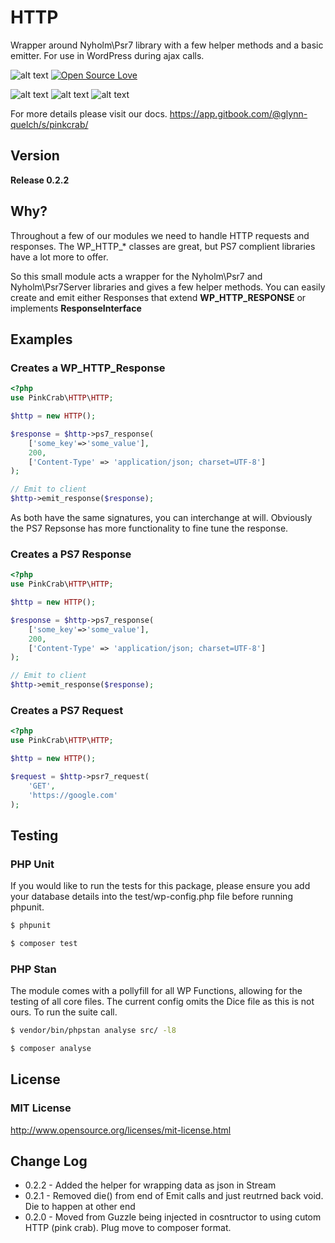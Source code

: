 # HTTP
Wrapper around Nyholm\Psr7 library with a few helper methods and a basic emitter. For use in WordPress during ajax calls.


![alt text](https://img.shields.io/badge/Current_Version-0.1.0-yellow.svg?style=flat " ") 
[![Open Source Love](https://badges.frapsoft.com/os/mit/mit.svg?v=102)](https://github.com/ellerbrock/open-source-badge/)

![alt text](https://img.shields.io/badge/PHPStan-level%208-brightgreen.svg?style=flat " ") 
![alt text](https://img.shields.io/badge/PHPUnit-PASSING-brightgreen.svg?style=flat " ") 
![alt text](https://img.shields.io/badge/PHCBF-WP_Extra-brightgreen.svg?style=flat " ") 

For more details please visit our docs.
https://app.gitbook.com/@glynn-quelch/s/pinkcrab/

## Version ##
**Release 0.2.2**

## Why? ##
Throughout a few of our modules we need to handle HTTP requests and responses. The WP_HTTP_* classes are great, but PS7 complient libraries have a lot more to offer.

So this small module acts a wrapper for the Nyholm\Psr7 and Nyholm\Psr7Server libraries and gives a few helper methods. You can easily create and emit either Responses that extend **WP_HTTP_RESPONSE** or implements **ResponseInterface**

## Examples ##

### Creates a WP_HTTP_Response

```php
<?php
use PinkCrab\HTTP\HTTP;

$http = new HTTP();

$response = $http->ps7_response(
    ['some_key'=>'some_value'], 
    200, 
    ['Content-Type' => 'application/json; charset=UTF-8']
);

// Emit to client
$http->emit_response($response);

```

As both have the same signatures, you can interchange at will. Obviously the PS7 Repsonse has more functionality to fine tune the response.

### Creates a PS7 Response

```php
<?php
use PinkCrab\HTTP\HTTP;

$http = new HTTP();

$response = $http->ps7_response(
    ['some_key'=>'some_value'], 
    200, 
    ['Content-Type' => 'application/json; charset=UTF-8']
);

// Emit to client
$http->emit_response($response);

```

### Creates a PS7 Request

```php
<?php
use PinkCrab\HTTP\HTTP;

$http = new HTTP();

$request = $http->psr7_request(
    'GET',
    'https://google.com'
);

```

## Testing ##

### PHP Unit ###
If you would like to run the tests for this package, please ensure you add your database details into the test/wp-config.php file before running phpunit.
````bash
$ phpunit
````
````bash 
$ composer test
````

### PHP Stan ###
The module comes with a pollyfill for all WP Functions, allowing for the testing of all core files. The current config omits the Dice file as this is not ours. To run the suite call.
````bash 
$ vendor/bin/phpstan analyse src/ -l8 
````
````bash 
$ composer analyse
````

## License ##

### MIT License ###
http://www.opensource.org/licenses/mit-license.html  

## Change Log ##
* 0.2.2 - Added the helper for wrapping data as json in Stream
* 0.2.1 - Removed die() from end of Emit calls and just reutrned back void. Die to happen at other end
* 0.2.0 - Moved from Guzzle being injected in cosntructor to using cutom HTTP (pink crab). Plug move to composer format.
